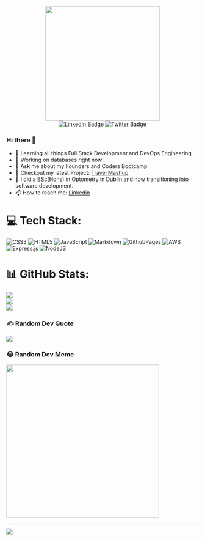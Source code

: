 <div id="header" align="center">
  <img src="https://media.giphy.com/media/v1.Y2lkPTc5MGI3NjExcXhkdXM0M240bGN6aG9ldWE3cGNjZGhlaXA5bWxwdm1ra2ExNXZ3ZCZlcD12MV9pbnRlcm5hbF9naWZfYnlfaWQmY3Q9Zw/qgQUggAC3Pfv687qPC/giphy.gif" width=300px>
  
  <div id="badges">
    <a href="https://www.linkedin.com/in/fearghalkavanagh/">
      <img src="https://img.shields.io/badge/LinkedIn-blue?style=for-the-badge&logo=linkedin&logoColor=white" alt="LinkedIn Badge"/>
    </a>
    <a href="https://twitter.com/Feargh_">
      <img src="https://img.shields.io/badge/Twitter-blue?style=for-the-badge&logo=twitter&logoColor=white" alt="Twitter Badge"/>
    </a>
  </div>
</div>

### Hi there 👋

- 🌱 Learning all things Full Stack Development and DevOps Engineering
- 🔭 Working on databases right now!
- 💬 Ask me about my Founders and Coders Bootcamp
- 👀 Checkout my latest Project: [Travel Mashup](https://github.com/fac29b/feargh-james-travel-mashup)
- 🎒 I did a BSc(Hons) in Optometry in Dublin and now transitioning into software development.
- 📫 How to reach me: [Linkedin](https://www.linkedin.com/in/fearghalkavanagh/)

<!--
**Feargh/Feargh** is a ✨ _special_ ✨ repository because its `README.md` (this file) appears on your GitHub profile.

Here are some ideas to get you started:
- 👯 I’m looking to collaborate on ...
- 🤔 I’m looking for help with ...
- ⚡ Fun fact: ...
- 😄 Pronouns: He/Him

-->

# 💻 Tech Stack:
![CSS3](https://img.shields.io/badge/css3-%231572B6.svg?style=for-the-badge&logo=css3&logoColor=white) ![HTML5](https://img.shields.io/badge/html5-%23E34F26.svg?style=for-the-badge&logo=html5&logoColor=white) ![JavaScript](https://img.shields.io/badge/javascript-%23323330.svg?style=for-the-badge&logo=javascript&logoColor=%23F7DF1E) ![Markdown](https://img.shields.io/badge/markdown-%23000000.svg?style=for-the-badge&logo=markdown&logoColor=white) ![GithubPages](https://img.shields.io/badge/github%20pages-121013?style=for-the-badge&logo=github&logoColor=white) ![AWS](https://img.shields.io/badge/AWS-%23FF9900.svg?style=for-the-badge&logo=amazon-aws&logoColor=white) ![Express.js](https://img.shields.io/badge/express.js-%23404d59.svg?style=for-the-badge&logo=express&logoColor=%2361DAFB) ![NodeJS](https://img.shields.io/badge/node.js-6DA55F?style=for-the-badge&logo=node.js&logoColor=white)
# 📊 GitHub Stats:
![](https://github-readme-stats.vercel.app/api?username=Feargh&theme=dark&hide_border=false&include_all_commits=false&count_private=false)<br/>
![](https://github-readme-streak-stats.herokuapp.com/?user=Feargh&theme=dark&hide_border=false)<br/>
![](https://github-readme-stats.vercel.app/api/top-langs/?username=Feargh&theme=dark&hide_border=false&include_all_commits=false&count_private=false&layout=compact)

### ✍️ Random Dev Quote
![](https://quotes-github-readme.vercel.app/api?type=vetical&theme=radical)

### 😂 Random Dev Meme
<img src='https://randommeme-five.vercel.app/' style="height: 400px;"/>

---
[![](https://visitcount.itsvg.in/api?id=Feargh&icon=0&color=0)](https://visitcount.itsvg.in)

<!-- Proudly created with GPRM ( https://gprm.itsvg.in ) -->
